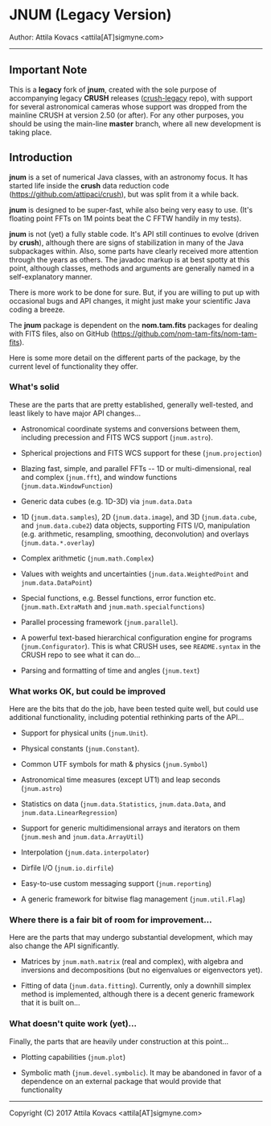 # JNUM (Legacy Version)

Author: Attila Kovacs <attila[AT]sigmyne.com>


---------------------------------------------------------------------------

## Important Note

This is a **legacy** fork of **jnum**, created with the sole purpose of 
accompanying legacy **CRUSH** releases ([crush-legacy](http:github.com/attipaci/crush-legacy) repo), with support for several astronomical
cameras whose support was dropped from the mainline CRUSH at version 2.50 (or after). For any other
purposes, you should be using the main-line **master** branch, where all new
development is taking place.


## Introduction

**jnum** is a set of numerical Java classes, with an astronomy focus. It has
started life inside the **crush** data reduction code 
(https://github.com/attipaci/crush), but was split from it a while back.

**jnum** is designed to be super-fast, while also being very easy to use.
(It's floating point FFTs on 1M points beat the C FFTW handily in my tests).

**jnum** is not (yet) a fully stable code. It's API still continues to evolve
(driven by **crush**), although there are signs of stabilization in many of 
the Java subpackages within. Also, some parts have clearly received more 
attention through the years as others. The javadoc markup is at best spotty at 
this point, although classes, methods and arguments are generally named in a 
self-explanatory manner. 

There is more work to be done for sure. But, if you are willing to put up with 
occasional bugs and API changes, it might just make your scientific Java 
coding a breeze.

The **jnum** package is dependent on the **nom.tam.fits** packages for
dealing with FITS files, also on GitHub 
(https://github.com/nom-tam-fits/nom-tam-fits). 

Here is some more detail on the different parts of the package, by the 
current level of functionality they offer.


### What's solid

These are the parts that are pretty established, generally well-tested, and
least likely to have major API changes...

 * Astronomical coordinate systems and conversions between them, including 
   precession and FITS WCS support (`jnum.astro`).

 * Spherical projections and FITS WCS support for these (`jnum.projection`)

 * Blazing fast, simple, and parallel FFTs -- 1D or multi-dimensional, real
   and complex (`jnum.fft`), and window functions (`jnum.data.WindowFunction`)

 * Generic data cubes (e.g. 1D-3D) via `jnum.data.Data`

 * 1D (`jnum.data.samples`), 2D (`jnum.data.image`), and 3D (`jnum.data.cube`,
   and `jnum.data.cube2`) data objects, supporting FITS I/O, 
   manipulation (e.g. arithmetic, resampling, smoothing, deconvolution) and 
   overlays (`jnum.data.*.overlay`)

 * Complex arithmetic (`jnum.math.Complex`)

 * Values with weights and uncertainties (`jnum.data.WeightedPoint` and
   `jnum.data.DataPoint`)

 * Special functions, e.g. Bessel functions, error function etc. 
   (`jnum.math.ExtraMath` and `jnum.math.specialfunctions`)

 * Parallel processing framework (`jnum.parallel`).

 * A powerful text-based hierarchical configuration engine for programs
   (`jnum.Configurator`). This is what CRUSH uses, see `README.syntax` in
   the CRUSH repo to see what it can do...

 * Parsing and formatting of time and angles (`jnum.text`)



### What works OK, but could be improved

Here are the bits that do the job, have been tested quite well, but could
use additional functionality, including potential rethinking parts of the 
API...


 * Support for physical units (`jnum.Unit`).

 * Physical constants (`jnum.Constant`).

 * Common UTF symbols for math & physics (`jnum.Symbol`)

 * Astronomical time measures (except UT1) and leap seconds (`jnum.astro`)

 * Statistics on data (`jnum.data.Statistics`, `jnum.data.Data`, and
   `jnum.data.LinearRegression`)

 * Support for generic multidimensional arrays and iterators on them
   (`jnum.mesh` and `jnum.data.ArrayUtil`)

 * Interpolation (`jnum.data.interpolator`)

 * Dirfile I/O (`jnum.io.dirfile`)

 * Easy-to-use custom messaging support (`jnum.reporting`)

 * A generic framework for bitwise flag management (`jnum.util.Flag`)



### Where there is a fair bit of room for improvement...

Here are the parts that may undergo substantial development, which may 
also change the API significantly.


 * Matrices by `jnum.math.matrix` (real and complex), with algebra and 
   inversions and decompositions (but no eigenvalues or eigenvectors yet).

 * Fitting of data (`jnum.data.fitting`). Currently, only a downhill simplex
   method is implemented, although there is a decent generic framework that
   it is built on...



### What doesn't quite work (yet)...

Finally, the parts that are heavily under construction at this point...

 * Plotting capabilities (`jnum.plot`)

 * Symbolic math (`jnum.devel.symbolic`). It may be abandoned in favor
   of a dependence on an external package that would provide that 
   functionality

-----------------------------------------------------------------------------

Copyright (C) 2017 Attila Kovacs <attila[AT]sigmyne.com>
